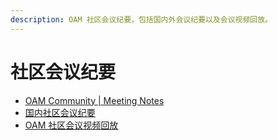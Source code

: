 ```yaml
---
description: OAM 社区会议纪要，包括国内外会议纪要以及会议视频回放。
---
```


# 社区会议纪要

- [OAM Community | Meeting Notes](https://docs.google.com/document/d/1nqdFEyULekyksFHtFvgvFAYE-0AMHKoS3RMnaKsarjs/edit#heading=h.dqv3h5vyi0ys)
- [国内社区会议纪要](https://shimo.im/docs/w8CgdyYGWjtYJ3XP)
- [OAM 社区会议视频回放](https://space.bilibili.com/180074935/channel/detail?cid=138178)